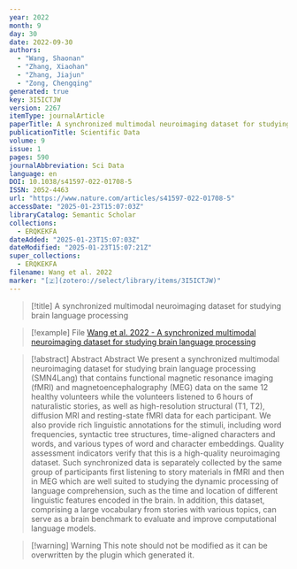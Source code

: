 ```yaml
---
year: 2022
month: 9
day: 30
date: 2022-09-30
authors:
  - "Wang, Shaonan"
  - "Zhang, Xiaohan"
  - "Zhang, Jiajun"
  - "Zong, Chengqing"
generated: true
key: 3I5ICTJW
version: 2267
itemType: journalArticle
paperTitle: A synchronized multimodal neuroimaging dataset for studying brain language processing
publicationTitle: Scientific Data
volume: 9
issue: 1
pages: 590
journalAbbreviation: Sci Data
language: en
DOI: 10.1038/s41597-022-01708-5
ISSN: 2052-4463
url: "https://www.nature.com/articles/s41597-022-01708-5"
accessDate: "2025-01-23T15:07:03Z"
libraryCatalog: Semantic Scholar
collections:
  - ERQKEKFA
dateAdded: "2025-01-23T15:07:03Z"
dateModified: "2025-01-23T15:07:21Z"
super_collections:
  - ERQKEKFA
filename: Wang et al. 2022
marker: "[🇿](zotero://select/library/items/3I5ICTJW)"
---
```


> [!title] A synchronized multimodal neuroimaging dataset for studying brain language processing

> [!example] File
> [Wang et al. 2022 - A synchronized multimodal neuroimaging dataset for studying brain language processing](/Papers/PDFs/Wang%20et%20al.%202022%20-%20A%20synchronized%20multimodal%20neuroimaging%20dataset%20for%20studying%20brain%20language%20processing.pdf)

> [!abstract] Abstract
> Abstract
>             We present a synchronized multimodal neuroimaging dataset for studying brain language processing (SMN4Lang) that contains functional magnetic resonance imaging (fMRI) and magnetoencephalography (MEG) data on the same 12 healthy volunteers while the volunteers listened to 6 hours of naturalistic stories, as well as high-resolution structural (T1, T2), diffusion MRI and resting-state fMRI data for each participant. We also provide rich linguistic annotations for the stimuli, including word frequencies, syntactic tree structures, time-aligned characters and words, and various types of word and character embeddings. Quality assessment indicators verify that this is a high-quality neuroimaging dataset. Such synchronized data is separately collected by the same group of participants first listening to story materials in fMRI and then in MEG which are well suited to studying the dynamic processing of language comprehension, such as the time and location of different linguistic features encoded in the brain. In addition, this dataset, comprising a large vocabulary from stories with various topics, can serve as a brain benchmark to evaluate and improve computational language models.

>[!warning] Warning
> This note should not be modified as it can be overwritten by the plugin which generated it.

